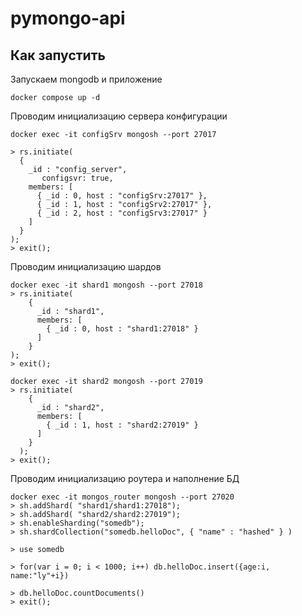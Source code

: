 # pymongo-api

## Как запустить

Запускаем mongodb и приложение

```shell
docker compose up -d
```

Проводим инициализацию сервера конфигурации

```shell
docker exec -it configSrv mongosh --port 27017

> rs.initiate(
  {
    _id : "config_server",
       configsvr: true,
    members: [
      { _id : 0, host : "configSrv:27017" },
      { _id : 1, host : "configSrv2:27017" },
      { _id : 2, host : "configSrv3:27017" }
    ]
  }
);
> exit(); 
```

Проводим инициализацию шардов

```shell
docker exec -it shard1 mongosh --port 27018
> rs.initiate(
    {
      _id : "shard1",
      members: [
        { _id : 0, host : "shard1:27018" }
      ]
    }
);
> exit();

docker exec -it shard2 mongosh --port 27019
> rs.initiate(
    {
      _id : "shard2",
      members: [
        { _id : 1, host : "shard2:27019" }
      ]
    }
  );
> exit(); 
```

Проводим инициализацию роутера и наполнение БД

```shell
docker exec -it mongos_router mongosh --port 27020
> sh.addShard( "shard1/shard1:27018");
> sh.addShard( "shard2/shard2:27019");
> sh.enableSharding("somedb");
> sh.shardCollection("somedb.helloDoc", { "name" : "hashed" } )

> use somedb

> for(var i = 0; i < 1000; i++) db.helloDoc.insert({age:i, name:"ly"+i})

> db.helloDoc.countDocuments() 
> exit();
```

